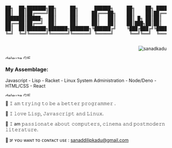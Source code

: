 
<pre>██╗  ██╗███████╗██╗     ██╗      ██████╗     ██╗    ██╗ ██████╗ ██████╗ ██╗     ██████╗     ██╗
██║  ██║██╔════╝██║     ██║     ██╔═══██╗    ██║    ██║██╔═══██╗██╔══██╗██║     ██╔══██╗    ██║
███████║█████╗  ██║     ██║     ██║   ██║    ██║ █╗ ██║██║   ██║██████╔╝██║     ██║  ██║    ██║
██╔══██║██╔══╝  ██║     ██║     ██║   ██║    ██║███╗██║██║   ██║██╔══██╗██║     ██║  ██║    ╚═╝
██║  ██║███████╗███████╗███████╗╚██████╔╝    ╚███╔███╔╝╚██████╔╝██║  ██║███████╗██████╔╝    ██╗
╚═╝  ╚═╝╚══════╝╚══════╝╚══════╝ ╚═════╝      ╚══╝╚══╝  ╚═════╝ ╚═╝  ╚═╝╚══════╝╚═════╝     ╚═╝
                                                                                               </pre>




<p align="right"> <img 
src="https://komarev.com/ghpvc/?username=sanadkadu&label=Profile%20views&color=0e75b6&style=flat"
 alt="sanadkadu" /> </p>
<p>
  <img src="https://media.giphy.com/media/3oKIPa5gFnrF4h9ajS/giphy.gif" alt="deleuze GIF" width=100% height="10">   
</p>

<h3 align="left">My Assemblage:</h3>
Javascript
- Lisp
- Racket
- Linux System Administration
- Node/Deno
- HTML/CSS
- React

<p>

  <img src="https://media.giphy.com/media/3oKIPa5gFnrF4h9ajS/giphy.gif" alt="deleuze GIF" width=100% height="10">   

</p>





:gem: 𝙸 𝚊𝚖 𝚝𝚛𝚢𝚒𝚗𝚐 𝚝𝚘 𝚋𝚎 𝚊 𝚋𝚎𝚝𝚝𝚎𝚛 𝚙𝚛𝚘𝚐𝚛𝚊𝚖𝚖𝚎𝚛 .

:gem: 𝙸 𝚕𝚘𝚟𝚎 𝙻𝚒𝚜𝚙, 𝙹𝚊𝚟𝚊𝚜𝚌𝚛𝚒𝚙𝚝 𝚊𝚗𝚍 𝙻𝚒𝚗𝚞𝚡.

:gem: 𝙸 am 𝚙𝚊𝚜𝚜𝚒𝚘𝚗𝚊𝚝𝚎 𝚊𝚋𝚘𝚞𝚝 𝚌𝚘𝚖𝚙𝚞𝚝𝚎𝚛𝚜, 𝚌𝚒𝚗𝚎𝚖𝚊 𝚊𝚗𝚍 𝚙𝚘𝚜𝚝𝚖𝚘𝚍𝚎𝚛𝚗 𝚕𝚒𝚝𝚎𝚛𝚊𝚝𝚞𝚛𝚎.

:gem: ɪғ ʏᴏᴜ ᴡᴀɴᴛ ᴛᴏ ᴄᴏɴᴛᴀᴄᴛ ᴜsᴇ : sanaddilipkadu@gmail.com

